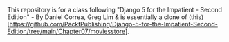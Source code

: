 This repository is for a class following "Django 5 for the Impatient - Second Edition" - By Daniel Correa, Greg Lim & is essentially a clone of (this)[https://github.com/PacktPublishing/Django-5-for-the-Impatient-Second-Edition/tree/main/Chapter07/moviesstore].
